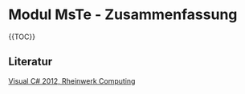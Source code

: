 # Modul MsTe - Zusammenfassung

{{TOC}}

## Literatur

[Visual C# 2012, Rheinwerk Computing](http://openbook.rheinwerk-verlag.de/visual_csharp_2012/1997_02_001.html#dodtpa6dfd9e4-6ebc-4240-b08a-4dd8e839b1e9)
